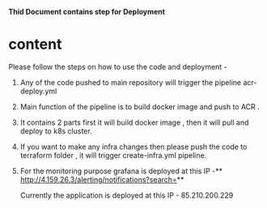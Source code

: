 **﻿Thid Document contains step for Deployment**

# content
Please follow the steps on how to use the code and deployment - 
1. Any of the code pushed to main repository will trigger the pipeline acr-deploy.yml
2. Main function of the pipeline is to build docker image and push to ACR .
3. It contains 2 parts first it will build docker image , then it will pull and deploy to k8s cluster.
4. If you want to make any infra changes then please push the code to terraform folder , it will trigger create-infra.yml pipeline.
5. For the monitoring purpose grafana is deployed at this IP -** http://4.159.26.3/alerting/notifications?search=**

   Currently the application is deployed at this IP - 85.210.200.229
